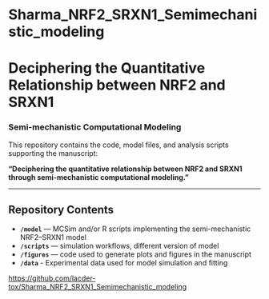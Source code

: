 # Sharma_NRF2_SRXN1_Semimechanistic_modeling
# Deciphering the Quantitative Relationship between NRF2 and SRXN1  
### Semi-mechanistic Computational Modeling

This repository contains the code, model files, and analysis scripts supporting the manuscript:

**“Deciphering the quantitative relationship between NRF2 and SRXN1 through semi-mechanistic computational modeling.”**

---

## Repository Contents
- **`/model`** — MCSim and/or R scripts implementing the semi-mechanistic NRF2–SRXN1 model  
- **`/scripts`** — simulation workflows, different version of model 
- **`/figures`** — code used to generate plots and figures in the manuscript  
- **`/data`** - Experimental data used for model simulation and fitting

https://github.com/lacder-tox/Sharma_NRF2_SRXN1_Semimechanistic_modeling
